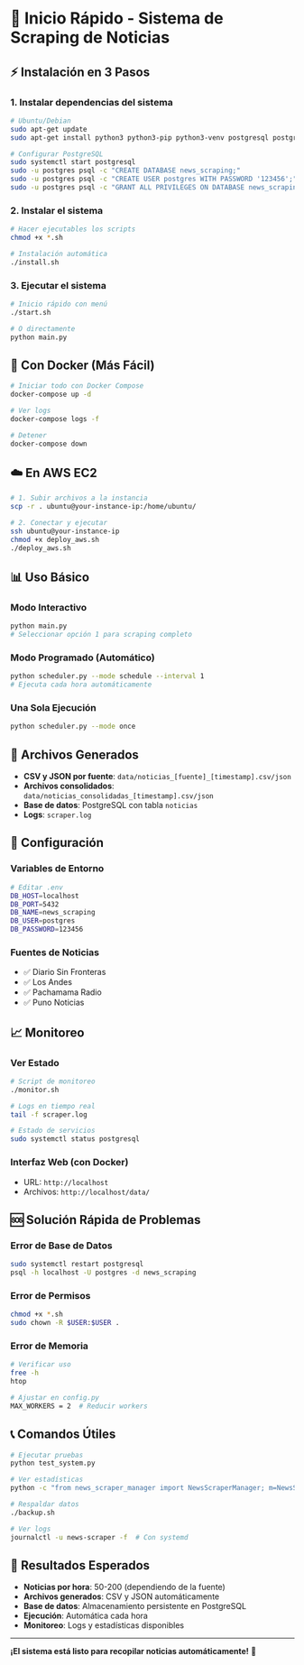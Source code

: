 # 🚀 Inicio Rápido - Sistema de Scraping de Noticias

## ⚡ Instalación en 3 Pasos

### 1. Instalar dependencias del sistema
```bash
# Ubuntu/Debian
sudo apt-get update
sudo apt-get install python3 python3-pip python3-venv postgresql postgresql-contrib

# Configurar PostgreSQL
sudo systemctl start postgresql
sudo -u postgres psql -c "CREATE DATABASE news_scraping;"
sudo -u postgres psql -c "CREATE USER postgres WITH PASSWORD '123456';"
sudo -u postgres psql -c "GRANT ALL PRIVILEGES ON DATABASE news_scraping TO postgres;"
```

### 2. Instalar el sistema
```bash
# Hacer ejecutables los scripts
chmod +x *.sh

# Instalación automática
./install.sh
```

### 3. Ejecutar el sistema
```bash
# Inicio rápido con menú
./start.sh

# O directamente
python main.py
```

## 🐳 Con Docker (Más Fácil)

```bash
# Iniciar todo con Docker Compose
docker-compose up -d

# Ver logs
docker-compose logs -f

# Detener
docker-compose down
```

## ☁️ En AWS EC2

```bash
# 1. Subir archivos a la instancia
scp -r . ubuntu@your-instance-ip:/home/ubuntu/

# 2. Conectar y ejecutar
ssh ubuntu@your-instance-ip
chmod +x deploy_aws.sh
./deploy_aws.sh
```

## 📊 Uso Básico

### Modo Interactivo
```bash
python main.py
# Seleccionar opción 1 para scraping completo
```

### Modo Programado (Automático)
```bash
python scheduler.py --mode schedule --interval 1
# Ejecuta cada hora automáticamente
```

### Una Sola Ejecución
```bash
python scheduler.py --mode once
```

## 📁 Archivos Generados

- **CSV y JSON por fuente**: `data/noticias_[fuente]_[timestamp].csv/json`
- **Archivos consolidados**: `data/noticias_consolidadas_[timestamp].csv/json`
- **Base de datos**: PostgreSQL con tabla `noticias`
- **Logs**: `scraper.log`

## 🔧 Configuración

### Variables de Entorno
```bash
# Editar .env
DB_HOST=localhost
DB_PORT=5432
DB_NAME=news_scraping
DB_USER=postgres
DB_PASSWORD=123456
```

### Fuentes de Noticias
- ✅ Diario Sin Fronteras
- ✅ Los Andes  
- ✅ Pachamama Radio
- ✅ Puno Noticias

## 📈 Monitoreo

### Ver Estado
```bash
# Script de monitoreo
./monitor.sh

# Logs en tiempo real
tail -f scraper.log

# Estado de servicios
sudo systemctl status postgresql
```

### Interfaz Web (con Docker)
- URL: `http://localhost`
- Archivos: `http://localhost/data/`

## 🆘 Solución Rápida de Problemas

### Error de Base de Datos
```bash
sudo systemctl restart postgresql
psql -h localhost -U postgres -d news_scraping
```

### Error de Permisos
```bash
chmod +x *.sh
sudo chown -R $USER:$USER .
```

### Error de Memoria
```bash
# Verificar uso
free -h
htop

# Ajustar en config.py
MAX_WORKERS = 2  # Reducir workers
```

## 📞 Comandos Útiles

```bash
# Ejecutar pruebas
python test_system.py

# Ver estadísticas
python -c "from news_scraper_manager import NewsScraperManager; m=NewsScraperManager(); m.setup_database(); print(m.get_statistics())"

# Respaldar datos
./backup.sh

# Ver logs
journalctl -u news-scraper -f  # Con systemd
```

## 🎯 Resultados Esperados

- **Noticias por hora**: 50-200 (dependiendo de la fuente)
- **Archivos generados**: CSV y JSON automáticamente
- **Base de datos**: Almacenamiento persistente en PostgreSQL
- **Ejecución**: Automática cada hora
- **Monitoreo**: Logs y estadísticas disponibles

---

**¡El sistema está listo para recopilar noticias automáticamente!** 🎉
